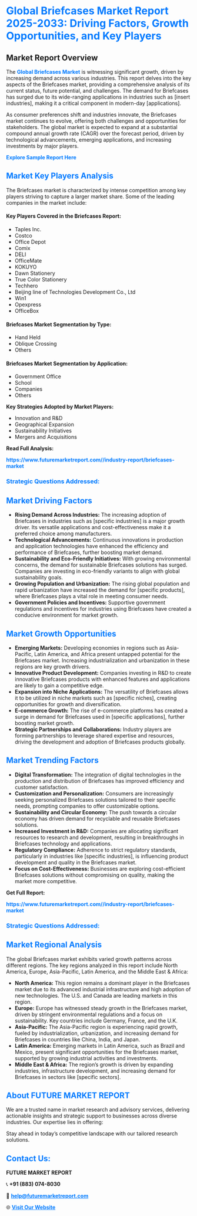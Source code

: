 <h1 style="color: #007BFF;">Global Briefcases Market Report 2025-2033: Driving Factors, Growth Opportunities, and Key Players</h1>

<section id="overview">
<h2>Market Report Overview</h2>
<p>The <a href="https://www.futuremarketreport.com//industry-report/briefcases-market" style="color: #007BFF; text-decoration: none;"><strong>Global Briefcases Market</strong></a> is witnessing significant growth, driven by increasing demand across various industries. This report delves into the key aspects of the Briefcases market, providing a comprehensive analysis of its current status, future potential, and challenges. The demand for Briefcases has surged due to its wide-ranging applications in industries such as [insert industries], making it a critical component in modern-day [applications].</p>
<p>As consumer preferences shift and industries innovate, the Briefcases market continues to evolve, offering both challenges and opportunities for stakeholders. The global market is expected to expand at a substantial compound annual growth rate (CAGR) over the forecast period, driven by technological advancements, emerging applications, and increasing investments by major players.</p>
</section>

<section id="overview">
<p><a href="https://www.futuremarketreport.com//request-sample/reportId=54817" style="color: #007BFF; text-decoration: none;"><strong>Explore Sample Report Here</strong></a></p>
</section>

<section id="key-players">
<h2 style="color: #007BFF;">Market Key Players Analysis</h2>
<p>The Briefcases market is characterized by intense competition among key players striving to capture a larger market share. Some of the leading companies in the market include:</p>
<h4>Key Players Covered in the Briefcases Report:</h4>
<ul><li>Taples Inc.</li><li>Costco</li><li>Office Depot</li><li>Comix</li><li>DELI</li><li>OfficeMate</li><li>KOKUYO</li><li>Dawn Stationery</li><li>True Color Stationery</li><li>Techhero</li><li>Beijing line of Technologies Development Co., Ltd</li><li>Win1</li><li>Opexpress</li><li>OfficeBox</li></ul>
<h4>Briefcases Market Segmentation by Type:</h4>
<ul><li>Hand Held</li><li>Oblique Crossing</li><li>Others</li></ul>

<h4>Briefcases Market Segmentation by Application:</h4>
<ul><li>Government Office</li><li>School</li><li>Companies</li><li>Others</li></ul>
<p><strong>Key Strategies Adopted by Market Players:</strong></p>
<ul>
<li>Innovation and R&D</li>
<li>Geographical Expansion</li>
<li>Sustainability Initiatives</li>
<li>Mergers and Acquisitions</li>
</ul>
</section>

<section>
<p><strong>Read Full Analysis: </strong></p><a href="https://www.futuremarketreport.com//industry-report/briefcases-market" style="color: #007BFF; text-decoration: none;"><strong>https://www.futuremarketreport.com//industry-report/briefcases-market</strong></a>
<h3 style="color: #007BFF;">Strategic Questions Addressed:</h3>
</section>

<section id="driving-factors">
<h2 style="color: #007BFF;">Market Driving Factors</h2>
<ul>
<li><strong>Rising Demand Across Industries:</strong> The increasing adoption of Briefcases in industries such as [specific industries] is a major growth driver. Its versatile applications and cost-effectiveness make it a preferred choice among manufacturers.</li>
<li><strong>Technological Advancements:</strong> Continuous innovations in production and application technologies have enhanced the efficiency and performance of Briefcases, further boosting market demand.</li>
<li><strong>Sustainability and Eco-Friendly Initiatives:</strong> With growing environmental concerns, the demand for sustainable Briefcases solutions has surged. Companies are investing in eco-friendly variants to align with global sustainability goals.</li>
<li><strong>Growing Population and Urbanization:</strong> The rising global population and rapid urbanization have increased the demand for [specific products], where Briefcases plays a vital role in meeting consumer needs.</li>
<li><strong>Government Policies and Incentives:</strong> Supportive government regulations and incentives for industries using Briefcases have created a conducive environment for market growth.</li>
</ul>
</section>

<section id="growth-opportunities">
<h2 style="color: #007BFF;">Market Growth Opportunities</h2>
<ul>
<li><strong>Emerging Markets:</strong> Developing economies in regions such as Asia-Pacific, Latin America, and Africa present untapped potential for the Briefcases market. Increasing industrialization and urbanization in these regions are key growth drivers.</li>
<li><strong>Innovative Product Development:</strong> Companies investing in R&D to create innovative Briefcases products with enhanced features and applications are likely to gain a competitive edge.</li>
<li><strong>Expansion into Niche Applications:</strong> The versatility of Briefcases allows it to be utilized in niche markets such as [specific niches], creating opportunities for growth and diversification.</li>
<li><strong>E-commerce Growth:</strong> The rise of e-commerce platforms has created a surge in demand for Briefcases used in [specific applications], further boosting market growth.</li>
<li><strong>Strategic Partnerships and Collaborations:</strong> Industry players are forming partnerships to leverage shared expertise and resources, driving the development and adoption of Briefcases products globally.</li>
</ul>
</section>

<section id="trending-factors">
<h2 style="color: #007BFF;">Market Trending Factors</h2>
<ul>
<li><strong>Digital Transformation:</strong> The integration of digital technologies in the production and distribution of Briefcases has improved efficiency and customer satisfaction.</li>
<li><strong>Customization and Personalization:</strong> Consumers are increasingly seeking personalized Briefcases solutions tailored to their specific needs, prompting companies to offer customizable options.</li>
<li><strong>Sustainability and Circular Economy:</strong> The push towards a circular economy has driven demand for recyclable and reusable Briefcases solutions.</li>
<li><strong>Increased Investment in R&D:</strong> Companies are allocating significant resources to research and development, resulting in breakthroughs in Briefcases technology and applications.</li>
<li><strong>Regulatory Compliance:</strong> Adherence to strict regulatory standards, particularly in industries like [specific industries], is influencing product development and quality in the Briefcases market.</li>
<li><strong>Focus on Cost-Effectiveness:</strong> Businesses are exploring cost-efficient Briefcases solutions without compromising on quality, making the market more competitive.</li>
</ul>
</section>

<section>
<p><strong>Get Full Report: </strong></p><a href="https://www.futuremarketreport.com//industry-report/briefcases-market" style="color: #007BFF; text-decoration: none;"><strong>https://www.futuremarketreport.com//industry-report/briefcases-market</strong></a>
<h3 style="color: #007BFF;">Strategic Questions Addressed:</h3>
</section>


<section id="regional-analysis">
<h2 style="color: #007BFF;">Market Regional Analysis</h2>
<p>The global Briefcases market exhibits varied growth patterns across different regions. The key regions analyzed in this report include North America, Europe, Asia-Pacific, Latin America, and the Middle East & Africa:</p>
<ul>
<li><strong>North America:</strong> This region remains a dominant player in the Briefcases market due to its advanced industrial infrastructure and high adoption of new technologies. The U.S. and Canada are leading markets in this region.</li>
<li><strong>Europe:</strong> Europe has witnessed steady growth in the Briefcases market, driven by stringent environmental regulations and a focus on sustainability. Key countries include Germany, France, and the U.K.</li>
<li><strong>Asia-Pacific:</strong> The Asia-Pacific region is experiencing rapid growth, fueled by industrialization, urbanization, and increasing demand for Briefcases in countries like China, India, and Japan.</li>
<li><strong>Latin America:</strong> Emerging markets in Latin America, such as Brazil and Mexico, present significant opportunities for the Briefcases market, supported by growing industrial activities and investments.</li>
<li><strong>Middle East & Africa:</strong> The region’s growth is driven by expanding industries, infrastructure development, and increasing demand for Briefcases in sectors like [specific sectors].</li>
</ul>
</section>

<footer>
<h2 style="color: #007BFF;">About FUTURE MARKET REPORT</h2>
<p>We are a trusted name in market research and advisory services, delivering actionable insights and strategic support to businesses across diverse industries. Our expertise lies in offering:</p>

<p>Stay ahead in today’s competitive landscape with our tailored research solutions.</p>

<h2 style="color: #007BFF;">Contact Us:</h2>
<p><strong>FUTURE MARKET REPORT</strong></p>
<p>📞 <strong>+91 (883) 074-8030</strong></p>
<p>📧 <strong><a href="mailto:help@futuremarketreport.com" style="color: #007BFF;">help@futuremarketreport.com</a></strong></p>
<p>🌐 <strong><a href="https://www.futuremarketreport.com/" style="color: #007BFF;">Visit Our Website</a></strong></p>
</footer>